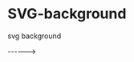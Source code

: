 # SVG-background
svg background

<!---------- ONLY ADJUST TO MAKE IS % --------->
<style>
   body
   {
       background-image: url(data uri from https://svg2.JesseJesse.com);
       background-repeat: no-repeat;
       background-size: 100%;            
       background-attachment: fixed;
   }
</style> 

------>

